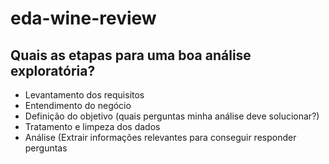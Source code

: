 # eda-wine-review

## Quais as etapas para uma boa análise exploratória?
- Levantamento dos requisitos
- Entendimento do negócio
- Definição do objetivo (quais perguntas minha análise deve solucionar?)
- Tratamento e limpeza dos dados
- Análise (Extrair informações relevantes para conseguir responder perguntas
